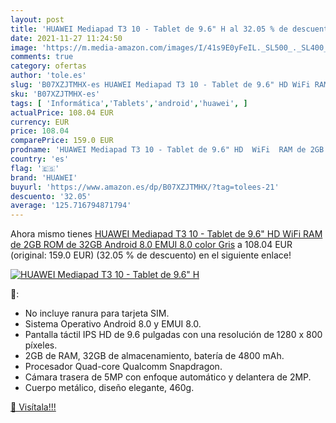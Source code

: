 ```yaml
---
layout: post
title: 'HUAWEI Mediapad T3 10 - Tablet de 9.6" H al 32.05 % de descuento'
date: 2021-11-27 11:24:50
image: 'https://m.media-amazon.com/images/I/41s9E0yFeIL._SL500_._SL400_.jpg'
comments: true
category: ofertas
author: 'tole.es'
slug: 'B07XZJTMHX-es HUAWEI Mediapad T3 10 - Tablet de 9.6" HD WiFi RAM de 2GB...'
sku: 'B07XZJTMHX-es'
tags: [ 'Informática','Tablets','android','huawei', ]
actualPrice: 108.04 EUR
currency: EUR
price: 108.04
comparePrice: 159.0 EUR
prodname: 'HUAWEI Mediapad T3 10 - Tablet de 9.6" HD  WiFi  RAM de 2GB  ROM de 32GB  Android 8.0  EMUI 8.0   color Gris'
country: 'es'
flag: '🇪🇸'
brand: 'HUAWEI'
buyurl: 'https://www.amazon.es/dp/B07XZJTMHX/?tag=tolees-21'
descuento: '32.05'
average: '125.716794871794'
---
```


Ahora mismo tienes [HUAWEI Mediapad T3 10 - Tablet de 9.6" HD  WiFi  RAM de 2GB  ROM de 32GB  Android 8.0  EMUI 8.0   color Gris](https://www.amazon.es/dp/B07XZJTMHX/?tag=tolees-21) a 108.04 EUR (original: 159.0 EUR) (32.05 %  de descuento) en el siguiente enlace!

[![HUAWEI Mediapad T3 10 - Tablet de 9.6" H](https://m.media-amazon.com/images/I/41s9E0yFeIL._SL500_._SL400_.jpg)](https://www.amazon.es/dp/B07XZJTMHX/?tag=tolees-21)

🔎:

- No incluye ranura para tarjeta SIM.
- Sistema Operativo Android 8.0 y EMUI 8.0.
- Pantalla táctil IPS HD de 9.6 pulgadas con una resolución de 1280 x 800 píxeles.
- 2GB de RAM, 32GB de almacenamiento, batería de 4800 mAh.
- Procesador Quad-core Qualcomm Snapdragon.
- Cámara trasera de 5MP con enfoque automático y delantera de 2MP.
- Cuerpo metálico, diseño elegante, 460g.

[🛒 Visítala!!!](https://www.amazon.es/dp/B07XZJTMHX/?tag=tolees-21)
